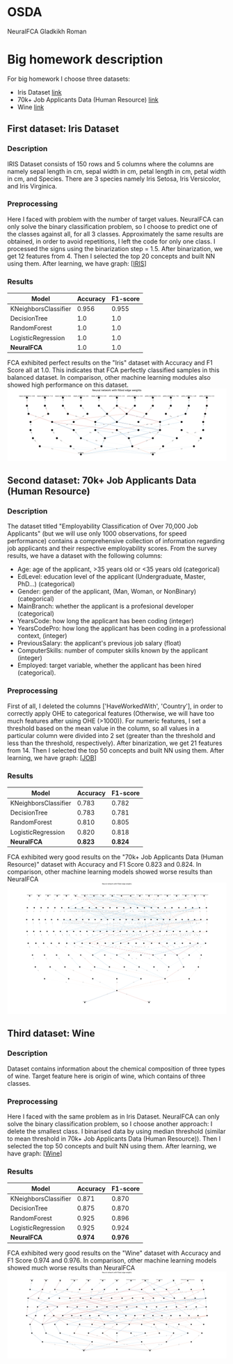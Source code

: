 # OSDA
NeuralFCA Gladkikh Roman

# Big homework description
For big homework I choose three datasets: 
* Iris Dataset [link](https://archive.ics.uci.edu/dataset/53/iris)
* 70k+ Job Applicants Data (Human Resource) [link](https://www.kaggle.com/datasets/ayushtankha/70k-job-applicants-data-human-resource)
* Wine [link](https://scikit-learn.org/stable/modules/generated/sklearn.datasets.load_wine.html)

## First dataset: Iris Dataset
### Description
IRIS Dataset consists of 150 rows and 5 columns where the columns are namely sepal length in cm, sepal width in cm, petal length in cm, petal width in cm, and Species. There are 3 species namely Iris Setosa, Iris Versicolor, and Iris Virginica.
### Preprocessing
Here I faced with problem with the number of target values. NeuralFCA can only solve the binary classification problem, so I choose to predict one of the classes against all, for all 3 classes. Approximately the same results are obtained, in order to avoid repetitions, I left the code for only one class. I processed the signs using the binarization step = 1.5. After binarization, we get 12 features from 4. Then I selected the top 20 concepts and built NN using them. After learning, we have graph:
[[IRIS](https://github.com/RomanGladkikh/OSDA/blob/main/NeuralFCA/images/iris_fitted.png)]
### Results

Model | Accuracy | F1-score | 
--- | --- | --- |
KNeighborsClassifier | 0.956 | 0.955 | 
DecisionTree | 1.0 | 1.0 | 
RandomForest | 1.0 | 1.0 | 
LogisticRegression | 1.0 | 1.0 | 
**NeuralFCA** | 1.0 | 1.0 |

FCA exhibited perfect results on the "Iris" dataset with Accuracy and F1 Score all at 1.0. This indicates that FCA perfectly classified samples in this balanced dataset. In comparison, other machine learning modules also showed high performance on this dataset.
![alt text](https://github.com/RomanGladkikh/OSDA/blob/main/NeuralFCA/images/iris_fitted.png)

## Second dataset:  70k+ Job Applicants Data (Human Resource)
### Description
The dataset titled "Employability Classification of Over 70,000 Job Applicants" (but we will use only 1000 observations, for speed performance) contains a comprehensive collection of information regarding job applicants and their respective employability scores. From the survey results, we have a dataset with the following columns:
* Age: age of the applicant, >35 years old or <35 years old (categorical)
* EdLevel: education level of the applicant (Undergraduate, Master, PhD…) (categorical)
* Gender: gender of the applicant, (Man, Woman, or NonBinary) (categorical)
* MainBranch: whether the applicant is a profesional developer (categorical)
* YearsCode: how long the applicant has been coding (integer)
* YearsCodePro: how long the applicant has been coding in a professional context, (integer)
* PreviousSalary: the applicant's previous job salary (float)
* ComputerSkills: number of computer skills known by the applicant (integer)
* Employed: target variable, whether the applicant has been hired (categorical).
### Preprocessing
First of all, I deleted the columns ['HaveWorkedWith', 'Country'], in order to correctly apply OHE to categorical features (Otherwise, we will have too much features after using OHE (>1000)). For numeric features, I set a threshold based on the mean value in the column, so all values in a particular column were divided into 2 set (greater than the threshold and less than the threshold, respectively). After binarization, we get 21 features from 14. Then I selected the top 50 concepts and built NN using them. After learning, we have graph:
[[JOB](https://github.com/RomanGladkikh/OSDA/blob/main/NeuralFCA/images/job_fitted.png)]
### Results

Model | Accuracy | F1-score | 
--- | --- | --- |
KNeighborsClassifier | 0.783 | 0.782 | 
DecisionTree | 0.783 | 0.781 | 
RandomForest | 0.810 | 0.805 | 
LogisticRegression | 0.820 | 0.818 | 
**NeuralFCA** | **0.823** | **0.824** |

FCA exhibited wery good results on the "70k+ Job Applicants Data (Human Resource)" dataset with Accuracy and F1 Score 0.823 and 0.824. In comparison, other machine learning models showed worse results than NeuralFCA
![alt text](https://github.com/RomanGladkikh/OSDA/blob/main/NeuralFCA/images/job_fitted.png)

## Third dataset: Wine
### Description
Dataset contains information about the chemical composition of three types of wine. Target feature here is origin of wine, which contains of three classes.
### Preprocessing
Here I faced with the same problem as in Iris Dataset. NeuralFCA can only solve the binary classification problem, so I choose another approach: I delete the smallest class. I binarised data by using median threshold (similar to mean threshold in 70k+ Job Applicants Data (Human Resource)). Then I selected the top 50 concepts and built NN using them. After learning, we have graph:
[[Wine](https://github.com/RomanGladkikh/OSDA/blob/main/NeuralFCA/images/wine_fitted.png)]
### Results

Model | Accuracy | F1-score | 
--- | --- | --- |
KNeighborsClassifier | 0.871 | 0.870 | 
DecisionTree | 0.875 | 0.870 | 
RandomForest | 0.925 | 0.896 | 
LogisticRegression | 0.925 | 0.924 | 
**NeuralFCA** | **0.974** | **0.976** |

FCA exhibited wery good results on the "Wine" dataset with Accuracy and F1 Score 0.974 and 0.976. In comparison, other machine learning models showed much worse results than NeuralFCA
![alt text](https://github.com/RomanGladkikh/OSDA/blob/main/NeuralFCA/images/wine_fitted.png)
